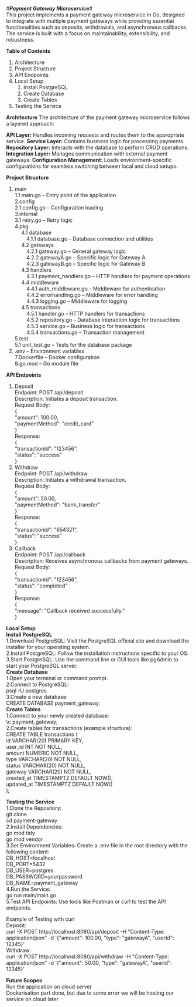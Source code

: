 #***Payment Gateway Microservice***#                                                                                         
This project implements a payment gateway microservice in Go, designed to integrate with multiple payment gateways while providing essential functionalities such as deposits, withdrawals, and asynchronous callbacks. The service is built with a focus on maintainability, extensibility, and robustness.

**Table of Contents**
1. Architecture
2. Project Structure
3. API Endpoints
4. Local Setup
    1. Install PostgreSQL
    2. Create Database
    3. Create Tables
5. Testing the Service

**Architecture**
The architecture of the payment gateway microservice follows a layered approach:

**API Layer:** Handles incoming requests and routes them to the appropriate service.
**Service Layer:** Contains business logic for processing payments.
**Repository Layer:** Interacts with the database to perform CRUD operations.
**Integration Layer:** Manages communication with external payment gateways.
**Configuration Management:** Loads environment-specific configurations for seamless switching between local and cloud setups.

**Project Structure**                                                                                     
1. main                                                                
        1.1 main.go – Entry point of the application                
2.config                                                                                
        2.1 config.go – Configuration loading                                                        
3.internal                                                                                
        3.1 retry.go – Retry logic                                                                        
4.pkg                                                                                                        
         4.1 database                                                                                        
                  4.1.1 database.go – Database connection and utilities                                                
         4.2 gateways                                                                                
                  4.2.1 gateway.go – General gateway logic                                        
                  4.2.2 gatewayA.go – Specific logic for Gateway A                                                        
                  4.2.3 gatewayB.go – Specific logic for Gateway B                                                        
         4.3 handlers                                                                                                
                  4.3.1 payment_handlers.go – HTTP handlers for payment operations                                                                
         4.4 middleware                                                                                                        
                  4.4.1 auth_middleware.go – Middleware for authentication                                                        
                  4.4.2 errorhandling.go – Middleware for error handling                                                                                
                  4.4.3 logging.go – Middleware for logging                                                                                                
         4.5 transactions                                                                                                                                
                  4.5.1 handler.go – HTTP handlers for transactions                                                                                        
                  4.5.2 repository.go – Database interaction logic for transactions                                                                                
                  4.5.3 service.go – Business logic for transactions                                                                                
                  4.5.4 transactions.go – Transaction management                                                                                        
5.test                                                                                                                                
        5.1 unit_test.go – Tests for the database package                                                                                                        
6. .env – Environment variables                                                        
7.Dockerfile – Docker configuration                                        
8.go.mod – Go module file                                                                                                             
                                                                                                                                                
**API Endpoints**                                                                                      
1. Deposit                                                                
Endpoint: POST /api/deposit                                                                                
Description: Initiates a deposit transaction.                                                                        
     Request Body:                                                                                        
    {                                                                                        
        "amount": 100.00,                                                                                
        "paymentMethod": "credit_card"                                                                        
    }                                                                                                
    Response:                                                                                
    {                                                                                        
        "transactionId": "123456",                                                                                
        "status": "success"                                                                                                
    }                                                                                                                
2. Withdraw                                                                        
Endpoint: POST /api/withdraw                                                        
Description: Initiates a withdrawal transaction.                                                                
    Request Body:                                                                        
    {                                                                                                        
        "amount": 50.00,                                                                                        
        "paymentMethod": "bank_transfer"                                                                                                                        
    }                                                                                                                                
    Response:                                                                                                                                        
    {                                                                                                
        "transactionId": "654321",                                                                                        
        "status": "success"                                                                                                                
    }                                                                                                                
3. Callback                                                                                                                        
Endpoint: POST /api/callback                                                                                                                
Description: Receives asynchronous callbacks from payment gateways.                                                                                                
    Request Body:                                                                                                                                        
    {                                                                                                                                        
        "transactionId": "123456",                                                                                                                                        
        "status": "completed"                                                                                                                        
    }                                                                                                                                                
    Response:                                                                                                                                                
    {                                                                                                                                                        
        "message": "Callback received successfully."                                                                                                                        
    }                                                                                                                                                                                                                        
                                                                                                                                        
**Local Setup                                                                                                                                
Install PostgreSQL**                                                                                                                                        
1.Download PostgreSQL: Visit the PostgreSQL official site and download the installer for your operating system.                                                                                                        
2.Install PostgreSQL: Follow the installation instructions specific to your OS.                                                                                                                                                
3.Start PostgreSQL: Use the command line or GUI tools like pgAdmin to start your PostgreSQL server.                                                                                        
**Create Database**                                                                                                                                        
1.Open your terminal or command prompt.                                                                                        
2.Connect to PostgreSQL:                                                                                                                                        
    psql -U postgres                                                                                                                                                
3.Create a new database:                                                                                                                                        
    CREATE DATABASE payment_gateway;                                                                                                                                        
**Create Tables**                                                                                                                                                        
1.Connect to your newly created database:                                                                                                                                                        
    \c payment_gateway;                                                                                                                                                        
2.Create tables for transactions (example structure):                                                                                                                                        
   CREATE TABLE transactions (                                                                                                                                                
      id VARCHAR(20) PRIMARY KEY,                                                                                                                                        
      user_id INT NOT NULL,                                                                                                                                                
      amount NUMERIC NOT NULL,                                                                                                                        
      type VARCHAR(20) NOT NULL,                                                                                                                                                
      status VARCHAR(20) NOT NULL,                                                                                                                                                
      gateway VARCHAR(20) NOT NULL,                                                                                                                                                
      created_at TIMESTAMPTZ DEFAULT NOW(),                                                                                                                                        
      updated_at TIMESTAMPTZ DEFAULT NOW()                                                                                                                                                                                               
  );                                                                                                                                                                
                                                                                                                                    
**Testing the Service**                                                                                                                        
1.Clone the Repository:                                                                                                                        
    git clone <repository-url>                                                                                                                                                
    cd payment-gateway                                                                                                                                        
2.Install Dependencies:                                                                                                                                                
    go mod tidy                                                                                                                                        
    go mod vendor                                                                                                                                                                
3.Set Environment Variables: Create a .env file in the root directory with the following content:                                                                                        
    DB_HOST=localhost                                                                                                
    DB_PORT=5432                                                                                                                                        
    DB_USER=postgres                                                                                                                                
    DB_PASSWORD=yourpassword                                                                                                                                
    DB_NAME=payment_gateway                                                                                                                        
4.Run the Service:                                                                                                                                        
    go run main/main.go                                                                                                                                
5.Test API Endpoints: Use tools like Postman or curl to test the API endpoints.                                                                                                
                                                                                                                                                
Example of Testing with curl                                                                                                                                                                
Deposit:                                                                                                                                                                                
    curl -X POST http://localhost:8080/api/deposit -H "Content-Type: application/json" -d '{"amount": 100.00, "type": "gatewayA", "userId": 12345}'                                                                        
Withdraw:                                                                                                                                                                        
    curl -X POST http://localhost:8080/api/withdraw -H "Content-Type: application/json" -d '{"amount": 50.00, "type": "gatewayA", "userId": 12345}'                                                        
                                                                                                                                                                                
**Future Scopes**                                                                                                                                                        
Run the application on cloud server                                                                                                                                        
Dockerisation part done, but due to some error we will be hosting our service on cloud later                                                                                                                
                                                                                                                                                                
                                                                                                                                                

